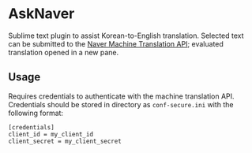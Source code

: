 AskNaver
==============

Sublime text plugin to assist Korean-to-English translation. Selected text can be submitted to the [Naver Machine Translation API](https://developers.naver.com/docs/labs/translator); evaluated translation opened in a new pane.

Usage
-----

Requires credentials to authenticate with the machine translation API. Credentials should be stored in directory as `conf-secure.ini` with the following format:

```
[credentials]
client_id = my_client_id
client_secret = my_client_secret
```